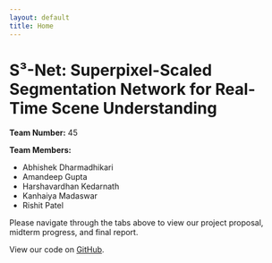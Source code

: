 ```yaml
---
layout: default
title: Home
---
```


<div class="home-container">
  <h1 class="project-title">S³-Net: Superpixel-Scaled Segmentation Network for Real-Time Scene Understanding</h1>
  
  <div class="project-info">
    <p><strong>Team Number:</strong> 45</p>
    <p><strong>Team Members:</strong></p>
    <ul>
      <li>Abhishek Dharmadhikari</li>
      <li>Amandeep Gupta</li>
      <li>Harshavardhan Kedarnath</li>
      <li>Kanhaiya Madaswar</li>
      <li>Rishit Patel</li>
    </ul>
  </div>

<div class="abstract">
  <p>
    Please navigate through the tabs above to view our project proposal, midterm progress, and final report.
  </p>
  <p>
    View our code on <a href="https://github.com/rpatel917/Efficient_Superpixel_Segmentation" target="_blank">GitHub</a>.
  </p>
</div>
</div>
